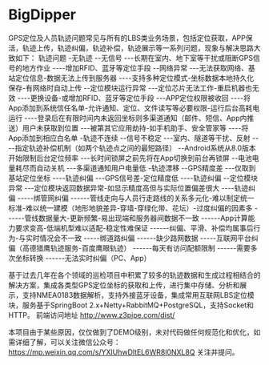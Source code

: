 # BigDipper
GPS定位及人员轨迹问题常见与所有的LBS类业务场景，包括定位获取，APP保活，轨迹上传，轨迹纠偏，轨迹补偿，轨迹展示等一系列问题，现象与解决思路大致如下：
轨迹问题
-无轨迹
--无信号
---长期在室内、地下室等干扰或阻断GPS信号的地方作业
----增加RFID、蓝牙等定位手段
--网络异常
---无法获取网络、基站定位信息-数据无法上传到服务器
----支持多种定位模式-坐标数据本地持久化保存-有网络时自动上传
--定位模块运行异常
---定位芯片无法工作-重启机器也无效
----更换设备-或增加RFID、蓝牙等定位手段
---APP定位权限被收回
----将App添加到系统信任名单-允许通知、定位、文件读写等必要权限-运行后台高耗电运行
----登录后在有限时间内未返回坐标则多渠道通知（邮件、短信、App内推送）用户未获取到位置
---被第其它应用劫持-如手机助手、安全管家等
----将App添加到相应白名单
-轨迹不连续
--信号不稳定
---室内、隧道等干扰、反射
----指定轨迹补偿机制（如两个轨迹点之间的最短路径）
--Android系统从8.0版本开始限制后台定位频率
---长时间锁屏之前先将在App切换到前台再锁屏
--电池电量耗尽而自动关机
---多渠道通知用户电量低
-轨迹漂移
--GPS精度差
---仅取到基站定位坐标
----轨迹纠偏
---GPS信号差-定位精度低
----轨迹纠偏
--定位模块异常
---定位模块返回数据异常-如显示精度高但与实际位置偏差很大
----轨迹纠偏
-----绑管网纠偏
------管线走向与人员行走路线的关系多元化-难以制定统一标准-难以统一建模（地形地貌差异-穿墙-穿绿化带、花坛）-过度纠偏的因素多
------管线数据量大-更新频繁-易出现端和服务器间数据不一致
------App计算能力要求变高-低端机型难以适配-稳定性难保证
------纠偏、平滑、补偿均属事后行为-与实时情况会不一致
-----绑道路纠偏
------缺少路网数据
-----互联网平台纠偏（高德猎鹰轨迹服务-百度鹰眼轨迹）
------每天有访问配额限制
------需要多次坐标转换
------无法实时纠偏（PC、App）						
            
基于过去几年在各个领域的巡检项目中积累了较多的轨迹数据和生成过程相结合的解决方案，集成各类型GPS定位坐标的获取和上传，进行集中存储、分析和展示，支持NMEA0183数据解析，支持外接蓝牙设备，集成常用互联网LBS定位模块，服务基于SpringBoot 2.x+Netty+RabbitMQ+PostgreSQL，支持Socket和HTTP。
前端访问地址 http://www.z3pipe.com/dist/ 

本项目由于某些原因，仅仅做到了DEMO级别，未对代码做任何规范化和优化，如需详细了解，可以关注微信公众号：https://mp.weixin.qq.com/s/YXlUhwDltEL6WR8l0NXL8Q  关注并提问。
